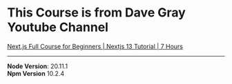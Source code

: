 # This Course is from Dave Gray Youtube Channel

[Next.js Full Course for Beginners | Nextjs 13 Tutorial | 7 Hours](https://www.youtube.com/watch?v=843nec-IvW0)

---

**Node Version**: 20.11.1
<br />
**Npm Version** 10.2.4
